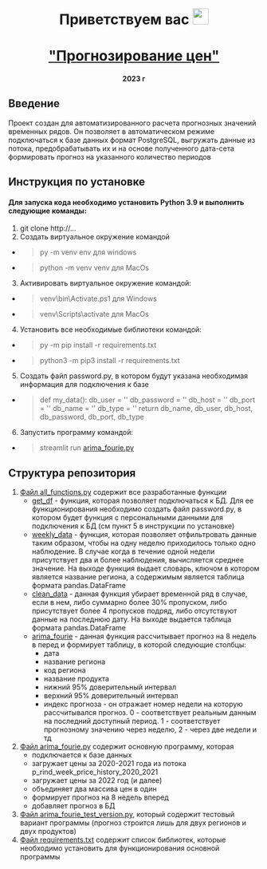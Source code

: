 <h1 align="center">Приветствуем вас
<img src="https://github.com/blackcater/blackcater/raw/main/images/Hi.gif" height="32"/></h1>
<h1 align="center"><a href="https://github.com/AlchiProMent/GrForecast.git" target="_blank">"Прогнозирование цен"</a></h1>

<h4 align="center">2023 г</h4>


## Введение
Проект создан для автоматизированного расчета прогнозных значений временных рядов. Он позволяет в автоматическом режиме подключаться к базе данных формат PostgreSQL, выгружать данные из потока, предобрабатывать их и на основе полученного дата-сета формировать прогноз на указанного количество периодов
## Инструкция по установке
#### Для запуска кода необходимо установить Python 3.9 и выполнить следующие команды:
1. git clone http://... 
2. Создать виртуальное окружение командой 
* > py -m venv env для windows 
* > python -m venv venv для MacOs 
3. Активировать виртуальное окружение командой: 
* > venv\bin\Activate.ps1 для Windows 
* > venv\Scripts\activate для MacOs
4. Установить все необходимые библиотеки командой: 
* > py -m pip install -r requirements.txt
* > python3 -m pip3 install -r requirements.txt
5. Создать файл password.py, в котором будут указана необходимая информация для подключения к базе
* > def my_data():
    db_user = ''
    db_password = ''
    db_host = ''
    db_port = ''
    db_name = ''
    db_type = ''
    return db_name, db_user, db_host, db_password, db_port, db_type
6. Запустить программу командой: 
* > streamlit run [arima_fourie.py](arima_fourie.py)

## Структура репозитория 

1. [Файл all_functions.py](all_functions.py) содержит все разработанные функции
   * [get_df](all_functions.py) - функция, которая позволяет подключаться к БД. Для ее функционирования необходимо создать файл password.py, в котором будет функция с персональными данными для подключения к БД (см пункт 5 в инструкции по установке)
   * [weekly_data](all_functions.py) - функция, которая позволяет отфильтровать данные таким образом, чтобы на одну неделю приходилось только одно наблюдение. В случае когда в течение одной недели присутствует два и более наблюдения, вычисляется среднее значение. На выходе функция выдает словарь, ключом в котором является название региона, а содержимым является таблица формата pandas.DataFrame
   * [clean_data](all_functions.py) - данная функция убирает временной ряд в случае, если в нем, либо суммарно более 30% пропуском, либо присутствует более 4 пропусков подряд, либо отсутствуют данные на последнюю дату. На выходе выдается таблица формата pandas.DataFrame 
   * [arima_fourie](all_functions.py) - данная функция рассчитывает прогноз на 8 недель в перед и формирует таблицу, в которой следующие столбцы:
     * дата
     * название региона
     * код региона
     * название продукта
     * нижний 95% доверительный интервал
     * верхний 95% доверительный интервал
     * индекс прогноза - он отражает номер недели на которую рассчитывался прогноз. 0 - соответствует реальным данным на последний доступный период. 1 - соответствует прогнозному значению через неделю, 2 - через две недели и тд 
2. [Файл arima_fourie.py](arima_fourie.py) содержит основную программу, которая 
   * подключается к базе данных
   * загружает цены за 2020-2021 года из потока p_rind_week_price_history_2020_2021
   * загружает цены за 2022 год (и далее)
   * объединяет два массива цен в один
   * формирует прогноз на 8 недель вперед
   * добавляет прогноз в БД
3. [Файл arima_fourie_test_version.py](arima_fourie_test_version.py), который содержит тестовый вариант программы (прогноз строится лишь для двух регионов и двух продуктов)
4. [Файл requirements.txt](requirements.txt) содержит список библиотек, которые необходимо установить для функционирования основной программы

